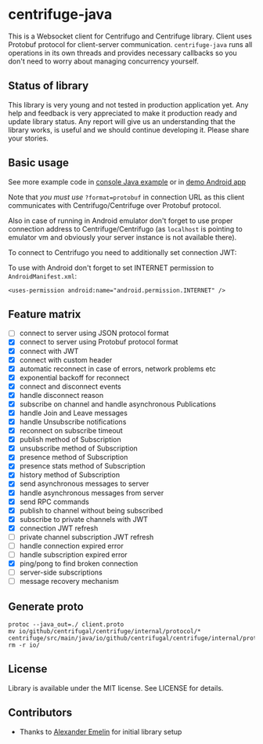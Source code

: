 # centrifuge-java

This is a Websocket client for Centrifugo and Centrifuge library. Client uses Protobuf protocol for client-server communication. `centrifuge-java` runs all operations in its own threads and provides necessary callbacks so you don't need to worry about managing concurrency yourself.

## Status of library

This library is very young and not tested in production application yet. Any help and feedback is very appreciated to make it production ready and update library status. Any report will give us an understanding that the library works, is useful and we should continue developing it. Please share your stories.

## Basic usage

See more example code in [console Java example](https://github.com/AyupovIlgam/centrifuge-java/tree/master/example/src/main/java/io/github/centrifugal/centrifuge/example/Main.java) or in [demo Android app](https://github.com/AyupovIlgam/centrifuge-java/tree/master/demo/src/main/java/io/github/centrifugal/centrifuge/demo/MainActivity.java)

Note that *you must use* `?format=protobuf` in connection URL as this client communicates with Centrifugo/Centrifuge over Protobuf protocol.

Also in case of running in Android emulator don't forget to use proper connection address to Centrifuge/Centrifugo (as `localhost` is pointing to emulator vm and obviously your server instance is not available there).

To connect to Centrifugo you need to additionally set connection JWT:

To use with Android don't forget to set INTERNET permission to `AndroidManifest.xml`:

```
<uses-permission android:name="android.permission.INTERNET" />
```

## Feature matrix

- [ ] connect to server using JSON protocol format
- [x] connect to server using Protobuf protocol format
- [x] connect with JWT
- [x] connect with custom header
- [x] automatic reconnect in case of errors, network problems etc
- [x] exponential backoff for reconnect
- [x] connect and disconnect events
- [x] handle disconnect reason
- [x] subscribe on channel and handle asynchronous Publications
- [x] handle Join and Leave messages
- [x] handle Unsubscribe notifications
- [x] reconnect on subscribe timeout
- [x] publish method of Subscription
- [x] unsubscribe method of Subscription
- [x] presence method of Subscription
- [x] presence stats method of Subscription
- [x] history method of Subscription
- [x] send asynchronous messages to server
- [x] handle asynchronous messages from server
- [x] send RPC commands
- [x] publish to channel without being subscribed
- [x] subscribe to private channels with JWT
- [x] connection JWT refresh
- [ ] private channel subscription JWT refresh
- [ ] handle connection expired error
- [ ] handle subscription expired error
- [x] ping/pong to find broken connection
- [ ] server-side subscriptions
- [ ] message recovery mechanism

## Generate proto

```
protoc --java_out=./ client.proto
mv io/github/centrifugal/centrifuge/internal/protocol/* centrifuge/src/main/java/io/github/centrifugal/centrifuge/internal/protocol/centrifuge/internal/protocol
rm -r io/
```

## License

Library is available under the MIT license. See LICENSE for details.

## Contributors

* Thanks to [Alexander Emelin](https://github.com/FZambia) for initial library setup
